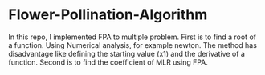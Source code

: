 # Flower-Pollination-Algorithm
In this repo, I  implemented FPA to multiple problem.
First is to find a root of a function. Using Numerical analysis, for example newton. The method has disadvantage like defining the starting value (x1) and the derivative of a function. 
Second is to find the coefficient of MLR using FPA.
